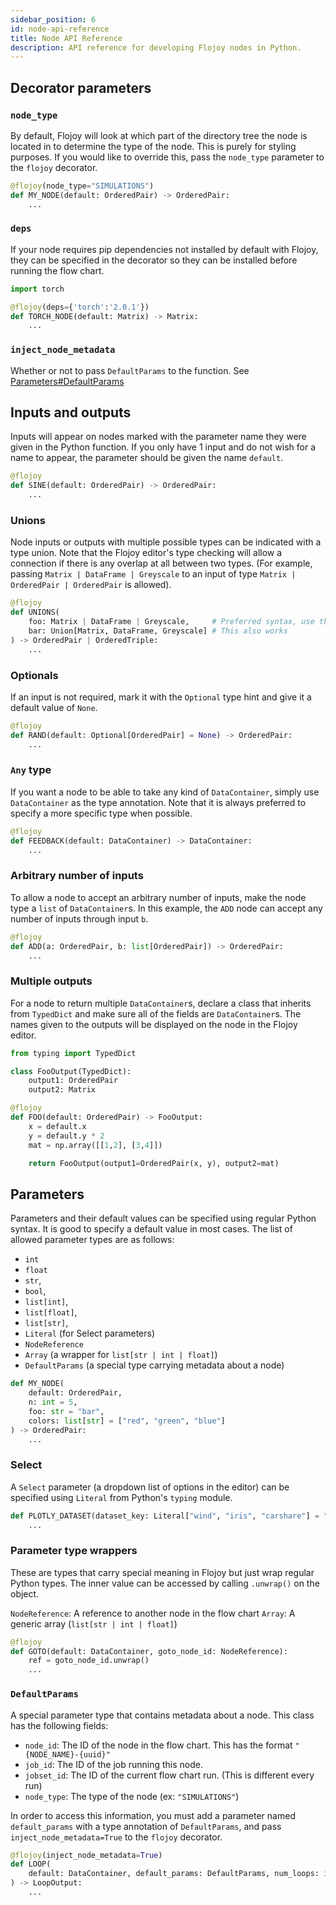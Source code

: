 ```yaml
---
sidebar_position: 6
id: node-api-reference
title: Node API Reference
description: API reference for developing Flojoy nodes in Python.
---
```


## Decorator parameters

### `node_type`

By default, Flojoy will look at which part of the directory tree the node is located in to determine the type of the node. This is purely for styling purposes. If you would like to override this, pass the `node_type` parameter to the `flojoy` decorator.

```python
@flojoy(node_type="SIMULATIONS")
def MY_NODE(default: OrderedPair) -> OrderedPair:
    ...
```

### `deps`

If your node requires pip dependencies not installed by default with Flojoy, they can be specified in the decorator so they can be installed before running the flow chart.

```python
import torch

@flojoy(deps={'torch':'2.0.1'})
def TORCH_NODE(default: Matrix) -> Matrix:
    ...
```

### `inject_node_metadata`

Whether or not to pass `DefaultParams` to the function. See [Parameters#DefaultParams](#defaultparams)

## Inputs and outputs

Inputs will appear on nodes marked with the parameter name they were given in the Python function. If you only have 1 input and do not wish for a name to appear, the parameter should be given the name `default`.

```python
@flojoy
def SINE(default: OrderedPair) -> OrderedPair:
    ...
```

### Unions

Node inputs or outputs with multiple possible types can be indicated with a type union. Note that the Flojoy editor's type checking will allow a connection if there is any overlap at all between two types. (For example, passing `Matrix | DataFrame | Greyscale` to an input of type `Matrix | OrderedPair | OrderedPair` is allowed).

```python
@flojoy
def UNIONS(
    foo: Matrix | DataFrame | Greyscale,     # Preferred syntax, use this
    bar: Union[Matrix, DataFrame, Greyscale] # This also works
) -> OrderedPair | OrderedTriple:
    ...
```

### Optionals

If an input is not required, mark it with the `Optional` type hint and give it a default value of `None`.

```python
@flojoy
def RAND(default: Optional[OrderedPair] = None) -> OrderedPair:
    ...
```

### `Any` type

If you want a node to be able to take any kind of `DataContainer`, simply use `DataContainer` as the type annotation. Note that it is always preferred to specify a more specific type when possible.

```python
@flojoy
def FEEDBACK(default: DataContainer) -> DataContainer:
    ...
```

### Arbitrary number of inputs

To allow a node to accept an arbitrary number of inputs, make the node type a `list` of `DataContainer`s. In this example, the `ADD` node can accept any number of inputs through input `b`.

```python
@flojoy
def ADD(a: OrderedPair, b: list[OrderedPair]) -> OrderedPair:
    ...
```

### Multiple outputs

For a node to return multiple `DataContainer`s, declare a class that inherits from `TypedDict` and make sure all of the fields are `DataContainer`s. The names given to the outputs will be displayed on the node in the Flojoy editor.

```python
from typing import TypedDict

class FooOutput(TypedDict):
    output1: OrderedPair
    output2: Matrix

@flojoy
def FOO(default: OrderedPair) -> FooOutput:
    x = default.x
    y = default.y * 2
    mat = np.array([[1,2], [3,4]])

    return FooOutput(output1=OrderedPair(x, y), output2=mat)
```

## Parameters

Parameters and their default values can be specified using regular Python syntax. It is good to specify a default value in most cases. The list of allowed parameter types are as follows:

- `int`
- `float`
- `str`,
- `bool`,
- `list[int]`,
- `list[float]`,
- `list[str]`,
- `Literal` (for Select parameters)
- `NodeReference`
- `Array` (a wrapper for `list[str | int | float]`)
- `DefaultParams` (a special type carrying metadata about a node)

```python
def MY_NODE(
    default: OrderedPair,
    n: int = 5,
    foo: str = "bar",
    colors: list[str] = ["red", "green", "blue"]
) -> OrderedPair:
    ...
```

### Select

A `Select` parameter (a dropdown list of options in the editor) can be specified using `Literal` from Python's `typing` module.

```python
def PLOTLY_DATASET(dataset_key: Literal["wind", "iris", "carshare"] = "wind"): -> DataFrame:
    ...
```

### Parameter type wrappers

These are types that carry special meaning in Flojoy but just wrap regular Python types. The inner value can be accessed by calling `.unwrap()` on the object.

`NodeReference`: A reference to another node in the flow chart
`Array`: A generic array (`list[str | int | float]`)

```python
@flojoy
def GOTO(default: DataContainer, goto_node_id: NodeReference):
    ref = goto_node_id.unwrap()
    ...
```

### `DefaultParams`

A special parameter type that contains metadata about a node. This class has the following fields:

- `node_id`: The ID of the node in the flow chart. This has the format `"{NODE_NAME}-{uuid}"`
- `job_id`: The ID of the job running this node.
- `jobset_id`: The ID of the current flow chart run. (This is different every run)
- `node_type`: The type of the node (ex: `"SIMULATIONS"`)

In order to access this information, you must add a parameter named `default_params` with a type annotation of `DefaultParams`, and pass `inject_node_metadata=True` to the `flojoy` decorator.

```python
@flojoy(inject_node_metadata=True)
def LOOP(
    default: DataContainer, default_params: DefaultParams, num_loops: int = -1
) -> LoopOutput:
    ...
```
